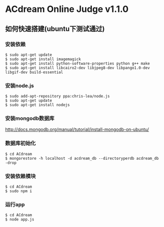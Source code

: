 # ACdream Online Judge v1.1.0

## 如何快速搭建(ubuntu下测试通过)

### 安装依赖
```
$ sudo apt-get update
$ sudo apt-get install imagemagick
$ sudo apt-get install python-software-properties python g++ make
$ sudo apt-get install libcairo2-dev libjpeg8-dev libpango1.0-dev libgif-dev build-essential
```
### 安装node.js
```
$ sudo add-apt-repository ppa:chris-lea/node.js
$ sudo apt-get update
$ sudo apt-get install nodejs
```

### 安装mongodb数据库
http://docs.mongodb.org/manual/tutorial/install-mongodb-on-ubuntu/

### 数据库初始化
```
$ cd ACdream
$ mongorestore -h localhost -d acdream_db --directoryperdb acdream_db -drop
```

### 安装依赖模块
```
$ cd ACdream
$ sudo npm i
```

### 运行app
```
$ cd ACdream
$ node app.js
```
